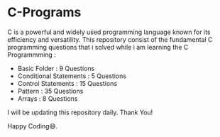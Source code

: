 # C-Programs

C is a powerful and widely used programming language known for its efficiency and versatility. This repository consist of the fundamental C programming questions that i solved while i am learning the C Programmming :

- Basic Folder : 9 Questions
- Conditional Statements : 5 Questions
- Control Statements : 15 Questions
- Pattern : 35 Questions
- Arrays : 8 Questions

I will be updating this repository daily.
Thank You!

Happy Coding😄.
